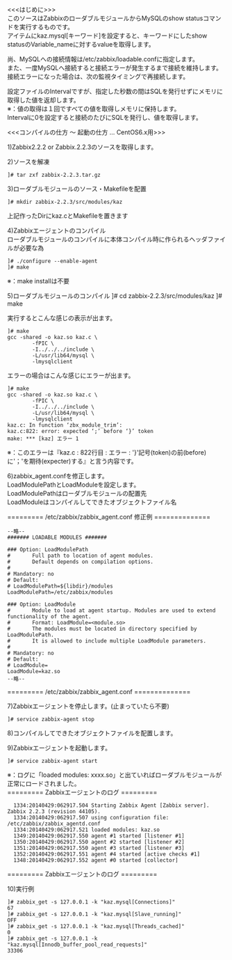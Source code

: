 <<<はじめに>>>  
このソースはZabbixのローダブルモジュールからMySQLのshow statusコマンドを実行するものです。  
アイテムにkaz.mysql[キーワード]を設定すると、キーワードにしたshow statusのVariable_nameに対するvalueを取得します。

尚、MySQLへの接続情報は/etc/zabbix/loadable.confに指定します。  
また、一度MySQLへ接続すると接続エラーが発生するまで接続を維持します。  
接続エラーになった場合は、次の監視タイミングで再接続します。  

設定ファイルのIntervalですが、指定した秒数の間はSQLを発行せずにメモリに取得した値を返却します。  
※：値の取得は１回ですべての値を取得しメモリに保持します。  
Intervalに0を設定すると接続のたびにSQLを発行し、値を取得します。  

<<<コンパイルの仕方 〜 起動の仕方 … CentOS6.x用>>>  

1)Zabbix2.2.2 or Zabbix.2.2.3のソースを取得します。  


2)ソースを解凍  

    ]# tar zxf zabbix-2.2.3.tar.gz


3)ローダブルモジュールのソース・Makefileを配置  

    ]# mkdir zabbix-2.2.3/src/modules/kaz

  上記作ったDirにkaz.cとMakefileを置きます  


4)Zabbixエージェントのコンパイル  
ローダブルモジュールのコンパイルに本体コンパイル時に作られるヘッダファイルが必要な為  

    ]# ./configure --enable-agent
    ]# make

※：make installは不要  

5)ローダブルモジュールのコンパイル
    ]# cd zabbix-2.2.3/src/modules/kaz
    ]# make

実行するとこんな感じの表示が出ます。

    ]# make
    gcc -shared -o kaz.so kaz.c \
    		-fPIC \  
    		-I../../../include \  
    		-L/usr/lib64/mysql \  
    		-lmysqlclient  

エラーの場合はこんな感じにエラーが出ます。  

    ]# make  
    gcc -shared -o kaz.so kaz.c \  
    		-fPIC \  
    		-I../../../include \  
    		-L/usr/lib64/mysql \  
    		-lmysqlclient  
    kaz.c: In function ‘zbx_module_trim’:  
    kaz.c:822: error: expected ‘;’ before ‘}’ token  
    make: *** [kaz] エラー 1  

※：このエラーは『kaz.c : 822行目 : エラー : '}'記号(token)の前(before)に'；'を期待(expecter)する』と言う内容です。  

6)zabbix_agent.confを修正します。  
LoadModulePathとLoadModuleを設定します。  
LoadModulePathはローダブルモジュールの配置先  
LoadModuleはコンパイルしてできたオブジェクトファイル名  

========= /etc/zabbix/zabbix_agent.conf 修正例 ==============  

    --略--  
    ####### LOADABLE MODULES #######  
     
    ### Option: LoadModulePath  
    #       Full path to location of agent modules.  
    #       Default depends on compilation options.  
    #  
    # Mandatory: no  
    # Default:  
    # LoadModulePath=${libdir}/modules  
    LoadModulePath=/etc/zabbix/modules  
     
    ### Option: LoadModule  
    #       Module to load at agent startup. Modules are used to extend functionality of the agent.  
    #       Format: LoadModule=<module.so>  
    #       The modules must be located in directory specified by LoadModulePath.  
    #       It is allowed to include multiple LoadModule parameters.  
    #  
    # Mandatory: no  
    # Default:  
    # LoadModule=  
    LoadModule=kaz.so  
    --略--  

========= /etc/zabbix/zabbix_agent.conf ==============  

7)Zabbixエージェントを停止します。(止まっていたら不要)  

    ]# service zabbix-agent stop  

8)コンパイルしてできたオブジェクトファイルを配置します。  

9)Zabbixエージェントを起動します。  

    ]# service zabbix-agent start  

※：ログに「loaded modules: xxxx.so」と出ていればローダブルモジュールが正常にロードされました。  
========= Zabbixエージェントのログ =========  

      1334:20140429:062917.504 Starting Zabbix Agent [Zabbix server]. Zabbix 2.2.3 (revision 44105).  
      1334:20140429:062917.507 using configuration file: /etc/zabbix/zabbix_agentd.conf  
      1334:20140429:062917.521 loaded modules: kaz.so  
      1349:20140429:062917.550 agent #1 started [listener #1]  
      1350:20140429:062917.550 agent #2 started [listener #2]  
      1351:20140429:062917.550 agent #3 started [listener #3]  
      1352:20140429:062917.551 agent #4 started [active checks #1]  
      1348:20140429:062917.552 agent #0 started [collector]  

========= Zabbixエージェントのログ =========  

10)実行例  

    ]# zabbix_get -s 127.0.0.1 -k "kaz.mysql[Connections]"  
    67  
    ]# zabbix_get -s 127.0.0.1 -k "kaz.mysql[Slave_running]"  
    OFF  
    ]# zabbix_get -s 127.0.0.1 -k "kaz.mysql[Threads_cached]"  
    0  
    ]# zabbix_get -s 127.0.0.1 -k "kaz.mysql[Innodb_buffer_pool_read_requests]"  
    33306  
